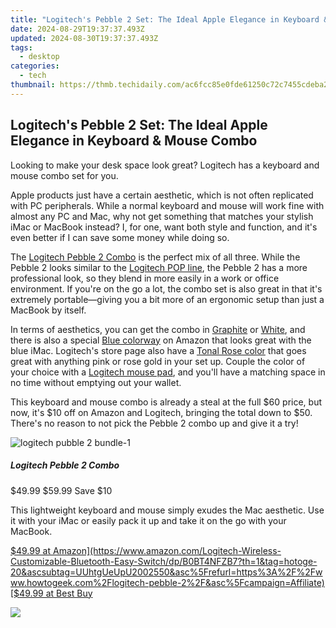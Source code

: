 ```yaml
---
title: "Logitech's Pebble 2 Set: The Ideal Apple Elegance in Keyboard & Mouse Combo"
date: 2024-08-29T19:37:37.493Z
updated: 2024-08-30T19:37:37.493Z
tags:
  - desktop
categories:
  - tech
thumbnail: https://thmb.techidaily.com/ac6fcc85e0fde61250c72c7455cdeba283035fd7fed1fa3496121c2d71b4b3d4.jpg
---
```


## Logitech's Pebble 2 Set: The Ideal Apple Elegance in Keyboard & Mouse Combo

Looking to make your desk space look great? Logitech has a keyboard and mouse combo set for you.

 Apple products just have a certain aesthetic, which is not often replicated with PC peripherals. While a normal keyboard and mouse will work fine with almost any PC and Mac, why not get something that matches your stylish iMac or MacBook instead? I, for one, want both style and function, and it's even better if I can save some money while doing so.

 The [Logitech Pebble 2 Combo](https://www.amazon.com/Logitech-Wireless-Customizable-Bluetooth-Easy-Switch/dp/B0BT4NFZB7?th=1&tag=hotoge-20&ascsubtag=UUhtgUeUpU2002550&asc%5Frefurl=https%3A%2F%2Fwww.howtogeek.com%2Flogitech-pebble-2%2F&asc%5Fcampaign=Affiliate) is the perfect mix of all three. While the Pebble 2 looks similar to the [Logitech POP line](https://www.amazon.com/Logitech-Mechanical-Customizable-Connectivity-Multi-Device/dp/B09KGW7CNN?tag=hotoge-20&ascsubtag=UUhtgUeUpU2002550&asc%5Frefurl=https%3A%2F%2Fwww.howtogeek.com%2Flogitech-pebble-2%2F&asc%5Fcampaign=Affiliate), the Pebble 2 has a more professional look, so they blend in more easily in a work or office environment. If you're on the go a lot, the combo set is also great in that it's extremely portable—giving you a bit more of an ergonomic setup than just a MacBook by itself.

 In terms of aesthetics, you can get the combo in [Graphite](https://www.amazon.com/Logitech-Wireless-Customizable-Bluetooth-Easy-Switch/dp/B0BT4DNHS5?th=1&tag=hotoge-20&ascsubtag=UUhtgUeUpU2002550&asc%5Frefurl=https%3A%2F%2Fwww.howtogeek.com%2Flogitech-pebble-2%2F&asc%5Fcampaign=Affiliate) or [White](https://www.amazon.com/Logitech-Wireless-Customizable-Bluetooth-Easy-Switch/dp/B0BT4J2KMR?th=1&tag=hotoge-20&ascsubtag=UUhtgUeUpU2002550&asc%5Frefurl=https%3A%2F%2Fwww.howtogeek.com%2Flogitech-pebble-2%2F&asc%5Fcampaign=Affiliate), and there is also a special [Blue colorway](https://www.amazon.com/Logitech-Wireless-Customizable-Bluetooth-Easy-Switch/dp/B0BT4NFZB7?th=1&tag=hotoge-20&ascsubtag=UUhtgUeUpU2002550&asc%5Frefurl=https%3A%2F%2Fwww.howtogeek.com%2Flogitech-pebble-2%2F&asc%5Fcampaign=Affiliate) on Amazon that looks great with the blue iMac. Logitech's store page also have a [Tonal Rose color](https://www.logitech.com/en-us/products/combos/pebble-2-keyboard-mouse-combo.920-012199.html) that goes great with anything pink or rose gold in your set up. Couple the color of your choice with a [Logitech mouse pad](https://amazon.com/dp/B09DV56338?tag=hotoge-20&ascsubtag=UUhtgUeUpU2002550&asc%5Frefurl=https%3A%2F%2Fwww.howtogeek.com%2Flogitech-pebble-2%2F&asc%5Fcampaign=Affiliate), and you'll have a matching space in no time without emptying out your wallet.

 This keyboard and mouse combo is already a steal at the full $60 price, but now, it's $10 off on Amazon and Logitech, bringing the total down to $50\. There's no reason to not pick the Pebble 2 combo up and give it a try!

![logitech pubble 2 bundle-1](https://static1.howtogeekimages.com/wordpress/wp-content/uploads/2024/04/logitech-pubble-2-bundle-1.png) 

#####  Logitech Pebble 2 Combo

$49.99 $59.99 Save $10 

This lightweight keyboard and mouse simply exudes the Mac aesthetic. Use it with your iMac or easily pack it up and take it on the go with your MacBook.

[$49.99 at Amazon](https://www.amazon.com/Logitech-Wireless-Customizable-Bluetooth-Easy-Switch/dp/B0BT4NFZB7?th=1&tag=hotoge-20&ascsubtag=UUhtgUeUpU2002550&asc%5Frefurl=https%3A%2F%2Fwww.howtogeek.com%2Flogitech-pebble-2%2F&asc%5Fcampaign=Affiliate) [$49.99 at Best Buy](https://shop-links.co/link/?exclusive=1&publisher_slug=itechdaily19598&url=https%3A%2F%2Fwww.bestbuy.com%2Fsite%2Flogitech-pebble-2-combo-compact-wireless-scissor-keyboard-and-mouse-bundle-for-windows-macos-ipados-chrome-graphite%2F6554350.p%3FskuId%3D6554350)

<ins class="adsbygoogle"
     style="display:block"
     data-ad-format="autorelaxed"
     data-ad-client="ca-pub-7571918770474297"
     data-ad-slot="1223367746"></ins>



<ins class="adsbygoogle"
     style="display:block"
     data-ad-client="ca-pub-7571918770474297"
     data-ad-slot="8358498916"
     data-ad-format="auto"
     data-full-width-responsive="true"></ins>



<!-- affiliate ads begin -->
<a href="https://shop.manycam.com/order/checkout.php?PRODS=17728032&QTY=1&AFFILIATE=108875&CART=1"><img src="https://secure.avangate.com/images/merchant/8230bea7d54bcdf99cdfe85cb07313d5/mcaffbanner920x120.png" border="0"></a>
<!-- affiliate ads end -->